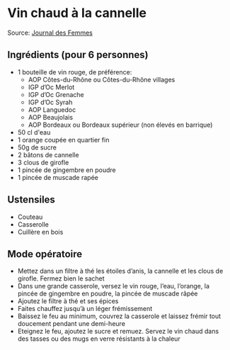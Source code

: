 # Vin chaud à la cannelle

Source: [Journal des Femmes](https://cuisine.journaldesfemmes.fr/recette/320385-vin-chaud)

## Ingrédients (pour 6 personnes)

- 1 bouteille de vin rouge, de préférence:
  - AOP Côtes-du-Rhône ou Côtes-du-Rhône villages
  - IGP d’Oc Merlot
  - IGP d’Oc Grenache
  - IGP d’Oc Syrah
  - AOP Languedoc
  - AOP Beaujolais
  - AOP Bordeaux ou Bordeaux supérieur (non élevés en barrique)
- 50 cl d'eau
- 1 orange coupée en quartier fin
- 50g de sucre
- 2 bâtons de cannelle
- 3 clous de girofle
- 1 pincée de gingembre en poudre
- 1 pincée de muscade rapée

## Ustensiles

- Couteau
- Casserolle
- Cuillère en bois

## Mode opératoire

- Mettez dans un filtre à thé les étoiles d’anis, la cannelle et les clous de girofle. Fermez bien le sachet
- Dans une grande casserole, versez le vin rouge, l’eau, l’orange, la pincée de gingembre en poudre, la pincée de muscade râpée
- Ajoutez le filtre à thé et ses épices
- Faites chauffez jusqu’à un léger frémissement
- Baissez le feu au minimum, couvrez la casserole et laissez frémir tout doucement pendant une demi-heure
- Eteignez le feu, ajoutez le sucre et remuez. Servez le vin chaud dans des tasses ou des mugs en verre résistants à la chaleur
